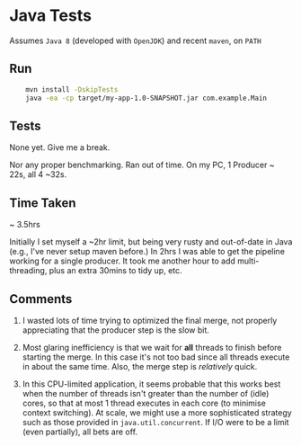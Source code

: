 # Java Tests

Assumes `Java 8` (developed with `OpenJDK`) and recent `maven`, on `PATH`

## Run

```bash
    mvn install -DskipTests
    java -ea -cp target/my-app-1.0-SNAPSHOT.jar com.example.Main
```

## Tests

None yet.  Give me a break.

Nor any proper benchmarking.  Ran out of time.  On my PC, 1 Producer ~ 22s, all 4 ~32s.

## Time Taken

~ 3.5hrs

Initially I set myself a ~2hr limit, but being very rusty and out-of-date in Java (e.g., I've never setup maven before.)  In 2hrs I was able to get the pipeline working for a single producer.  It took me another hour to add multi-threading, plus an extra 30mins to tidy up, etc.

## Comments

1. I wasted lots of time trying to optimized the final merge, not properly appreciating that the producer step is the slow bit.

1. Most glaring inefficiency is that we wait for **all** threads to finish before starting the merge.  In this case it's not too bad since all threads execute in about the same time. Also, the merge step is *relatively* quick.

1. In this CPU-limited application, it seems probable that this works best when the number of threads isn't greater than the number of (idle) cores, so that at most 1 thread executes in each core (to minimise context switching).  At scale, we might use a more sophisticated strategy such as those provided in `java.util.concurrent`.  If I/O were to be a limit (even partially), all bets are off.
